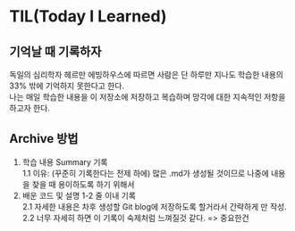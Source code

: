 # TIL(Today I Learned)

기억날 때 기록하자
----------------------------------------
독일의 심리학자 헤르만 에빙하우스에 따르면 사람은 단 하루만 지나도 학습한 내용의 33% 밖에 기억하지 못한다고 한다.  
나는 매일 학습한 내용을 이 저장소에 저장하고 복습하며 망각에 대한 지속적인 저항을 하고자 한다.

Archive 방법
------------

1. 학습 내용 Summary 기록  
1.1 이유: (꾸준히 기록한다는 전제 하에) 많은 .md가 생성될 것이므로 나중에 내용을 찾을 때 용이하도록 하기 위해서  
2. 배운 코드 및 설명 1-2 줄 이내 기록  
2.1 자세한 내용은 차후 생성할 Git blog에 저장하도록 할거라서 간략하게 만 작성.
2.2 너무 자세히 하면 이 기록이 숙제처럼 느껴질것 같다. => 중요한건 
